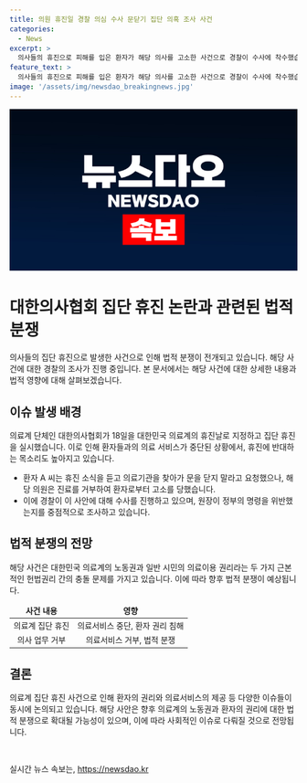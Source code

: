 ```yaml
---
title: 의원 휴진일 경찰 의심 수사 문닫기 집단 의혹 조사 사건
categories:
  - News
excerpt: >
  의사들의 휴진으로 피해를 입은 환자가 해당 의사를 고소한 사건으로 경찰이 수사에 착수했습니다. 경기 광명시 주민 A씨는 집단휴진에 반대하며 원장에게 진료를 받지 못한 것에 대해 법적 처벌을 요구했습니다. 이 사건으로 인해 정부의 업무개시명령을 위반했는지 여부에 대해 경찰이 집중적으로 수사할 예정입니다.
feature_text: >
  의사들의 휴진으로 피해를 입은 환자가 해당 의사를 고소한 사건으로 경찰이 수사에 착수했습니다. 경기 광명시 주민 A씨는 집단휴진에 반대하며 원장에게 진료를 받지 못한 것에 대해 법적 처벌을 요구했습니다. 이 사건으로 인해 정부의 업무개시명령을 위반했는지 여부에 대해 경찰이 집중적으로 수사할 예정입니다.
image: '/assets/img/newsdao_breakingnews.jpg'
---
```


<p><img src="/assets/img/newsdao_breakingnews.jpg" alt="firstkoreanews 속보" /></p>

<h1>대한의사협회 집단 휴진 논란과 관련된 법적 분쟁</h1>

<p data-ke-size="size16"></p>

<p>의사들의 집단 휴진으로 발생한 사건으로 인해 법적 분쟁이 전개되고 있습니다. 해당 사건에 대한 경찰의 조사가 진행 중입니다. 본 문서에서는 해당 사건에 대한 상세한 내용과 법적 영향에 대해 살펴보겠습니다.</p>

<h2>이슈 발생 배경</h2>

<p data-ke-size="size16">의료계 단체인 대한의사협회가 18일을 대한민국 의료계의 휴진날로 지정하고 집단 휴진을 실시했습니다. 이로 인해 환자들과의 의료 서비스가 중단된 상황에서, 휴진에 반대하는 목소리도 높아지고 있습니다.</p>

<ul>
<li>환자 A 씨는 휴진 소식을 듣고 의료기관을 찾아가 문을 닫지 말라고 요청했으나, 해당 의원은 진료를 거부하여 환자로부터 고소를 당했습니다.</li>
<li>이에 경찰이 이 사안에 대해 수사를 진행하고 있으며, 원장이 정부의 명령을 위반했는지를 중점적으로 조사하고 있습니다.</li>
</ul>

<h2>법적 분쟁의 전망</h2>

<p data-ke-size="size16">해당 사건은 대한민국 의료계의 노동권과 일반 시민의 의료이용 권리라는 두 가지 근본적인 헌법권리 간의 충돌 문제를 가지고 있습니다. 이에 따라 향후 법적 분쟁이 예상됩니다.</p>

<table>
<thead>
<tr>
<td style="text-align: center; height: 17px;"><b>사건 내용</b></td>
<td style="text-align: center; height: 17px;"><b>영향</b></td>
</tr>
</thead>
<tbody>
<tr>
<td style="text-align: center; height: 17px;">의료계 집단 휴진</td>
<td style="text-align: center; height: 17px;">의료서비스 중단, 환자 권리 침해</td>
</tr>
<tr>
<td style="text-align: center; height: 17px;">의사 업무 거부</td>
<td style="text-align: center; height: 17px;">의료서비스 거부, 법적 분쟁</td>
</tr>
</tbody>
</table>

<h2>결론</h2>

<p data-ke-size="size16">의료계 집단 휴진 사건으로 인해 환자의 권리와 의료서비스의 제공 등 다양한 이슈들이 동시에 논의되고 있습니다. 해당 사안은 향후 의료계의 노동권과 환자의 권리에 대한 법적 분쟁으로 확대될 가능성이 있으며, 이에 따라 사회적인 이슈로 다뤄질 것으로 전망됩니다.</p>

<p data-ke-size="size16">&nbsp;</p>
실시간 뉴스 속보는, <a href="https://newsdao.kr" rel="dofollow">https://newsdao.kr</a>


